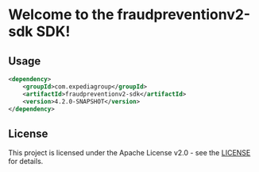# Welcome to the fraudpreventionv2-sdk SDK!

## Usage
```xml
<dependency>
    <groupId>com.expediagroup</groupId>
    <artifactId>fraudpreventionv2-sdk</artifactId>
    <version>4.2.0-SNAPSHOT</version>
</dependency>
```

## License

This project is licensed under the Apache License v2.0 - see the [LICENSE](LICENSE) for details.
